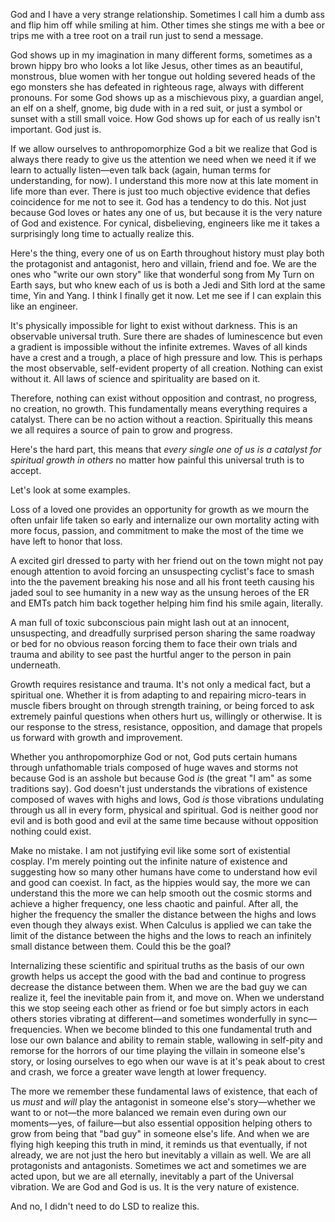 God and I have a very strange relationship. Sometimes I call him a dumb ass and flip him off while smiling at him. Other times she stings me with a bee or trips me with a tree root on a trail run just to send a message.

God shows up in my imagination in many different forms, sometimes as a brown hippy bro who looks a lot like Jesus, other times as an beautiful, monstrous, blue women with her tongue out holding severed heads of the ego monsters she has defeated in righteous rage, always with different pronouns. For some God shows up as a mischievous pixy, a guardian angel, an elf on a shelf, gnome, big dude with in a red suit, or just a symbol or sunset with a still small voice. How God shows up for each of us really isn't important. God just is.

If we allow ourselves to anthropomorphize God a bit we realize that God is always there ready to give us the attention we need when we need it if we learn to actually listen—even talk back (again, human terms for understanding, for now). I understand this more now at this late moment in life more than ever. There is just too much objective evidence that defies coincidence for me not to see it. God has a tendency to do this. Not just because God loves or hates any one of us, but because it is the very nature of God and existence. For cynical, disbelieving, engineers like me it takes a surprisingly long time to actually realize this.

Here's the thing, every one of us on Earth throughout history must play both the protagonist and antagonist, hero and villain, friend and foe. We are the ones who "write our own story" like that wonderful song from My Turn on Earth says, but who knew each of us is both a Jedi and Sith lord at the same time, Yin and Yang. I think I finally get it now. Let me see if I can explain this like an engineer.

It's physically impossible for light to exist without darkness. This is an observable universal truth. Sure there are shades of luminescence but even a gradient is impossible without the infinite extremes. Waves of all kinds have a crest and a trough, a place of high pressure and low. This is perhaps the most observable, self-evident property of all creation. Nothing can exist without it. All laws of science and spirituality are based on it.

Therefore, nothing can exist without opposition and contrast, no progress, no creation, no growth. This fundamentally means everything requires a catalyst. There can be no action without a reaction. Spiritually this means we all requires a source of pain to grow and progress. 

Here's the hard part, this means that _every single one of us is a catalyst for spiritual growth in others_ no matter how painful this universal truth is to accept. 

Let's look at some examples.

Loss of a loved one provides an opportunity for growth as we mourn the often unfair life taken so early and internalize our own mortality acting with more focus, passion, and commitment to make the most of the time we have left to honor that loss.

A excited girl dressed to party with her friend out on the town might not pay enough attention to avoid forcing an unsuspecting cyclist's face to smash into the the pavement breaking his nose and all his front teeth causing his jaded soul to see humanity in a new way as the unsung heroes of the ER and EMTs patch him back together helping him find his smile again, literally.

A man full of toxic subconscious pain might lash out at an innocent, unsuspecting, and dreadfully surprised person sharing the same roadway or bed for no obvious reason forcing them to face their own trials and trauma and ability to see past the hurtful anger to the person in pain underneath.

Growth requires resistance and trauma. It's not only a medical fact, but a spiritual one. Whether it is from adapting to and repairing micro-tears  in muscle fibers brought on through strength training, or being forced to ask extremely painful questions when others hurt us, willingly or otherwise. It is our response to the stress, resistance, opposition, and damage that propels us forward with growth and improvement.

Whether you anthropomorphize God or not, God puts certain humans through unfathomable trials composed of huge waves and storms not because God is an asshole but because God _is_ (the great "I am" as some traditions say). God doesn't just understands the vibrations of existence composed of waves with highs and lows, God _is_ those vibrations undulating through us all in every form, physical and spiritual. God is neither good nor evil and is both good and evil at the same time because without opposition nothing could exist.

Make no mistake. I am not justifying evil like some sort of existential cosplay. I'm merely pointing out the infinite nature of existence and suggesting how so many other humans have come to understand how evil and good can coexist. In fact, as the hippies would say, the more we can understand this the more we can help smooth out the cosmic storms and achieve a higher frequency, one less chaotic and painful. After all, the higher the frequency the smaller the distance between the highs and lows even though they always exist. When Calculus is applied we can take the limit of the distance between the highs and the lows to reach an infinitely small distance between them. Could this be the goal?

Internalizing these scientific and spiritual truths as the basis of our own growth helps us accept the good with the bad and continue to progress decrease the distance between them. When we are the bad guy we can realize it, feel the inevitable pain from it, and move on. When we understand this we stop seeing each other as friend or foe but simply actors in each others stories vibrating at different—and sometimes wonderfully in sync—frequencies. When we become blinded to this one fundamental truth and lose our own balance and ability to remain stable, wallowing in self-pity and remorse for the horrors of our time playing the villain in someone else's story, or losing ourselves to ego when our wave is at it's peak about to crest and crash, we force a greater wave length at lower frequency. 

The more we remember these fundamental laws of existence, that each of us _must_ and _will_ play the antagonist in someone else's story—whether we want to or not—the more balanced we remain even during own our moments—yes, of failure—but also essential opposition helping others to grow from being that "bad guy" in someone else's life. And when we are flying high keeping this truth in mind, it reminds us that eventually, if not already, we are not just the hero but inevitably a villain as well. We are all protagonists and antagonists. Sometimes we act and sometimes we are acted upon, but we are all eternally, inevitably a part of the Universal vibration. We are God and God is us. It is the very nature of existence.

And no, I didn't need to do LSD to realize this.